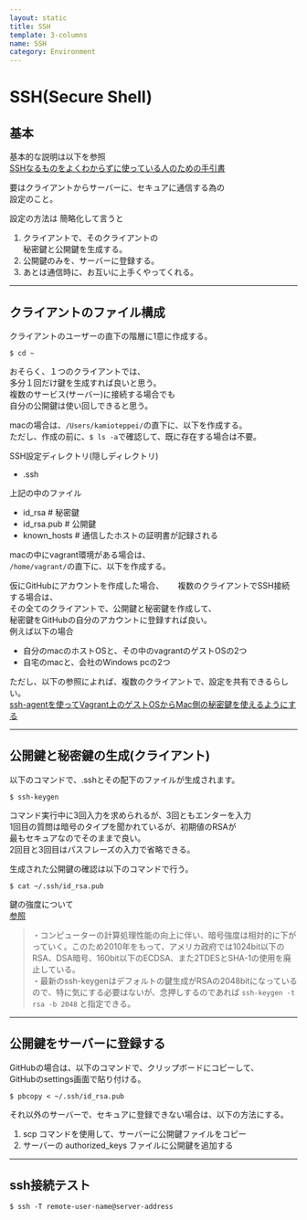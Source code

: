 ```yaml
---
layout: static
title: SSH
template: 3-columns
name: SSH
category: Environment
---
```


# SSH(Secure Shell)

## 基本

基本的な説明は以下を参照  
[SSHなるものをよくわからずに使っている人のための手引書](https://qiita.com/kenju/items/b09199c4b3e7203a2867)

要はクライアントからサーバーに、セキュアに通信する為の  
設定のこと。

設定の方法は  簡略化して言うと
1. クライアントで、そのクライアントの  
秘密鍵と公開鍵を生成する。
1. 公開鍵のみを、サーバーに登録する。
1. あとは通信時に、お互いに上手くやってくれる。  

---
## クライアントのファイル構成

クライアントのユーザーの直下の階層に1意に作成する。
```
$ cd ~
```
おそらく、１つのクライアントでは、  
多分１回だけ鍵を生成すれば良いと思う。  
複数のサービス(サーバー)に接続する場合でも  
自分の公開鍵は使い回しできると思う。

macの場合は、`/Users/kamioteppei/`の直下に、以下を作成する。  
ただし、作成の前に、`$ ls -a`で確認して、既に存在する場合は不要。

SSH設定ディレクトリ(隠しディレクトリ)
- .ssh

上記の中のファイル
- id_rsa  # 秘密鍵
- id_rsa.pub # 公開鍵
- known_hosts # 通信したホストの証明書が記録される

macの中にvagrant環境がある場合は、  
`/home/vagrant/`の直下に、以下を作成する。  

仮にGitHubにアカウントを作成した場合、　　
複数のクライアントでSSH接続する場合は、  
その全てのクライアントで、公開鍵と秘密鍵を作成して、  
秘密鍵をGitHubの自分のアカウントに登録すれば良い。  
例えば以下の場合  

- 自分のmacのホストOSと、その中のvagrantのゲストOSの2つ
- 自宅のmacと、会社のWindows pcの2つ

ただし、以下の参照によれば、複数のクライアントで、設定を共有できるらしい。    
[ssh-agentを使ってVagrant上のゲストOSからMac側の秘密鍵を使えるようにする](https://firegoby.jp/archives/5694)

---
## 公開鍵と秘密鍵の生成(クライアント)

以下のコマンドで、.sshとその配下のファイルが生成されます。
```
$ ssh-keygen
```
コマンド実行中に3回入力を求められるが、3回ともエンターを入力  
1回目の質問は暗号のタイプを聞かれているが、初期値のRSAが  
最もセキュアなのでそのままで良い。  
2回目と3回目はパスフレーズの入力で省略できる。

生成された公開鍵の確認は以下のコマンドで行う。
```
$ cat ~/.ssh/id_rsa.pub
```
鍵の強度について  
[参照](https://qiita.com/chroju/items/3ddae568206b8bc3d8f9)
>・コンピューターの計算処理性能の向上に伴い、暗号強度は相対的に下がっていく。このため2010年をもって、アメリカ政府では1024bit以下のRSA、DSA暗号、160bit以下のECDSA、また2TDESとSHA-1の使用を廃止している。  
>・最新のssh-keygenはデフォルトの鍵生成がRSAの2048bitになっているので、特に気にする必要はないが、念押しするのであれば
`ssh-keygen -t rsa -b 2048`
と指定できる。

---
## 公開鍵をサーバーに登録する

GitHubの場合は、以下のコマンドで、クリップボードにコピーして、  
GitHubのsettings画面で貼り付ける。
```
$ pbcopy < ~/.ssh/id_rsa.pub
```

それ以外のサーバーで、セキュアに登録できない場合は、以下の方法にする。  

1. scp コマンドを使用して、サーバーに公開鍵ファイルをコピー
1. サーバーの authorized_keys ファイルに公開鍵を追加する

---
## ssh接続テスト
```
$ ssh -T remote-user-name@server-address
```
